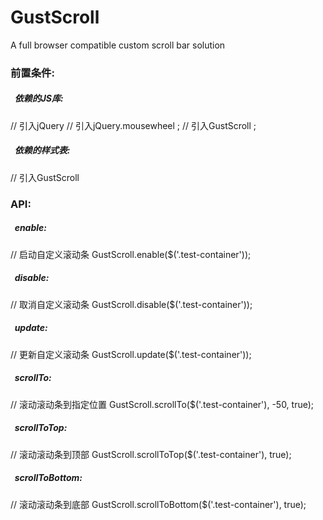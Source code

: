 # GustScroll
A full browser compatible custom scroll bar solution

<h3>前置条件: </h3>
<h5>&nbsp;&nbsp;依赖的JS库: </h5>
      // 引入jQuery 
      <script src="jquery.1.11.3.min.js"></script>
      // 引入jQuery.mousewheel
      <script src="jquery.mousewheel.min.js"></script>;
      // 引入GustScroll 
      <script src="GustScroll.js"></script>;
<h5>&nbsp;&nbsp;依赖的样式表: </h5>
      // 引入GustScroll 
      <link rel="stylesheet" href="gust-scroll.css" />
<h3>API: </h3>
<h5>&nbsp;&nbsp;enable: </h5>
      // 启动自定义滚动条
      GustScroll.enable($('.test-container'));
<h5>&nbsp;&nbsp;disable: </h5>
      // 取消自定义滚动条
      GustScroll.disable($('.test-container'));
<h5>&nbsp;&nbsp;update: </h5>
      // 更新自定义滚动条
      GustScroll.update($('.test-container'));
<h5>&nbsp;&nbsp;scrollTo: </h5>
      // 滚动滚动条到指定位置
      GustScroll.scrollTo($('.test-container'), -50, true);
<h5>&nbsp;&nbsp;scrollToTop: </h5>
      // 滚动滚动条到顶部
      GustScroll.scrollToTop($('.test-container'), true);
<h5>&nbsp;&nbsp;scrollToBottom: </h5>
      // 滚动滚动条到底部
      GustScroll.scrollToBottom($('.test-container'), true);
